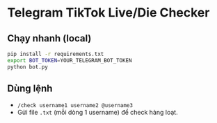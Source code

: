 # Telegram TikTok Live/Die Checker
## Chạy nhanh (local)
```bash
pip install -r requirements.txt
export BOT_TOKEN=YOUR_TELEGRAM_BOT_TOKEN
python bot.py
```
## Dùng lệnh
- `/check username1 username2 @username3`
- Gửi file `.txt` (mỗi dòng 1 username) để check hàng loạt.